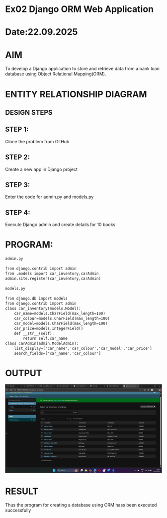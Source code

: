 # Ex02 Django ORM Web Application
# Date:22.09.2025
# AIM
To develop a Django application to store and retrieve data from a bank loan database using Object Relational Mapping(ORM).

# ENTITY RELATIONSHIP DIAGRAM
## DESIGN STEPS
## STEP 1:
Clone the problem from GitHub

## STEP 2:
Create a new app in Django project

## STEP 3:
Enter the code for admin.py and models.py

## STEP 4:
Execute Django admin and create details for 10 books

# PROGRAM:
~~~
admin.py

from django.contrib import admin
from .models import car_inventory,carAdmin    
admin.site.register(car_inventory,carAdmin)

models.py

from django.db import models
from django.contrib import admin
class car_inventory(models.Model):
    car_name=models.CharField(max_length=100)
    car_colour=models.CharField(max_length=100)
    car_model=models.CharField(max_length=100)
    car_price=models.IntegerField()
    def __str__(self):
        return self.car_name
class carAdmin(admin.ModelAdmin):
    list_display=['car_name','car_colour','car_model','car_price']
    search_fields=['car_name','car_colour']
~~~
# OUTPUT
![alt text](<Screenshot (7).png>)

# RESULT
Thus the program for creating a database using ORM hass been executed successfully
